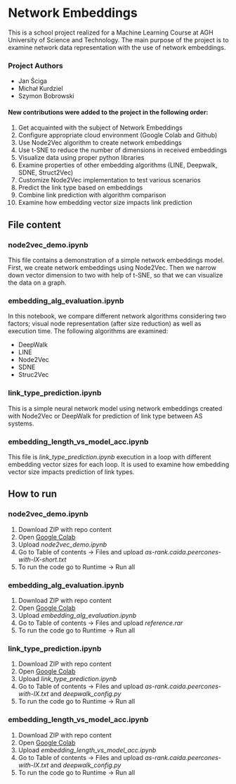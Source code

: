 # Network Embeddings

This is a school project realized for a Machine Learning Course at AGH University of Science and Technology. The main purpose of the project is to examine network data representation with the use of network embeddings.

### Project Authors
- Jan Ściga
- Michał Kurdziel
- Szymon Bobrowski

#### New contributions were added to the project in the following order:
1. Get acquainted with the subject of Network Embeddings
2. Configure appropriate cloud environment (Google Colab and Github)
3. Use Node2Vec algorithm to create network embeddings
4. Use t-SNE to reduce the number of dimensions in received embeddings
5. Visualize data using proper python libraries
6. Examine properties of other embedding algorithms (LINE, Deepwalk, SDNE, Struct2Vec)
7. Customize Node2Vec implementation to test various scenarios
8. Predict the link type based on embeddings
9. Combine link prediction with algorithm comparison
10. Examine how embedding vector size impacts link prediction


## File content

### node2vec_demo.ipynb
This file contains a demonstration of a simple network embeddings model. First, we create network embeddings using Node2Vec. Then we narrow down vector dimension to two with help of t-SNE, so that we can visualize the data on a graph.

### embedding_alg_evaluation.ipynb
In this notebook, we compare different network algorithms considering two factors; visual node representation (after size reduction) as well as execution time. The following algorithms are examined:
- DeepWalk
- LINE
- Node2Vec
- SDNE
- Struc2Vec

### link_type_prediction.ipynb
This is a simple neural network model using network embeddings created with Node2Vec or DeepWalk for prediction of link type between AS systems.

### embedding_length_vs_model_acc.ipynb
This file is _link_type_prediction.ipynb_ execution in a loop with different embedding vector sizes for each loop. It is used to examine how embedding vector size impacts prediction of link types.


## How to run

### node2vec_demo.ipynb
1. Download ZIP with repo content
2. Open [Google Colab](https://colab.research.google.com)
3. Upload _node2vec_demo.ipynb_
4. Go to Table of contents -> Files and upload _as-rank.caida.peercones-with-IX-short.txt_
5. To run the code go to Runtime -> Run all

### embedding_alg_evaluation.ipynb
1. Download ZIP with repo content
2. Open [Google Colab](https://colab.research.google.com)
3. Upload _embedding_alg_evaluation.ipynb_
4. Go to Table of contents -> Files and upload _reference.rar_
5. To run the code go to Runtime -> Run all

### link_type_prediction.ipynb
1. Download ZIP with repo content
2. Open [Google Colab](https://colab.research.google.com)
3. Upload _link_type_prediction.ipynb_
4. Go to Table of contents -> Files and upload _as-rank.caida.peercones-with-IX.txt_ and _deepwalk_config.py_
5. To run the code go to Runtime -> Run all

### embedding_length_vs_model_acc.ipynb
1. Download ZIP with repo content
2. Open [Google Colab](https://colab.research.google.com)
3. Upload _embedding_length_vs_model_acc.ipynb_
4. Go to Table of contents -> Files and upload _as-rank.caida.peercones-with-IX.txt_ and _deepwalk_config.py_
5. To run the code go to Runtime -> Run all
